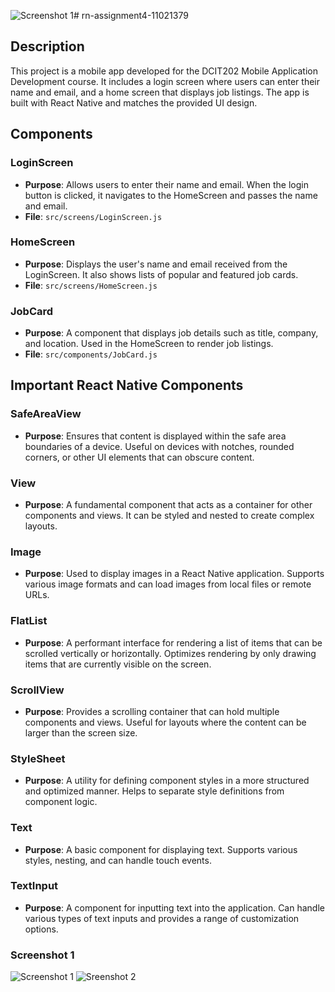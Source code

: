 ![Screenshot 1](https://github.com/Curlvyn/rn-assignment4-11021379/assets/170081196/75f8d091-b6ae-4594-bb28-9506a0d56cb9)# rn-assignment4-11021379

## Description
This project is a mobile app developed for the DCIT202 Mobile Application Development course. It includes a login screen where users can enter their name and email, and a home screen that displays job listings. The app is built with React Native and matches the provided UI design.

## Components

### LoginScreen
- **Purpose**: Allows users to enter their name and email. When the login button is clicked, it navigates to the HomeScreen and passes the name and email.
- **File**: `src/screens/LoginScreen.js`

### HomeScreen
- **Purpose**: Displays the user's name and email received from the LoginScreen. It also shows lists of popular and featured job cards.
- **File**: `src/screens/HomeScreen.js`

### JobCard
- **Purpose**: A component that displays job details such as title, company, and location. Used in the HomeScreen to render job listings.
- **File**: `src/components/JobCard.js`

## Important React Native Components

### SafeAreaView
- **Purpose**: Ensures that content is displayed within the safe area boundaries of a device. Useful on devices with notches, rounded corners, or other UI elements that can obscure content.

### View
- **Purpose**: A fundamental component that acts as a container for other components and views. It can be styled and nested to create complex layouts.

### Image
- **Purpose**: Used to display images in a React Native application. Supports various image formats and can load images from local files or remote URLs.

### FlatList
- **Purpose**: A performant interface for rendering a list of items that can be scrolled vertically or horizontally. Optimizes rendering by only drawing items that are currently visible on the screen.

### ScrollView
- **Purpose**: Provides a scrolling container that can hold multiple components and views. Useful for layouts where the content can be larger than the screen size.

### StyleSheet
- **Purpose**: A utility for defining component styles in a more structured and optimized manner. Helps to separate style definitions from component logic.

### Text
- **Purpose**: A basic component for displaying text. Supports various styles, nesting, and can handle touch events.

### TextInput
- **Purpose**: A component for inputting text into the application. Can handle various types of text inputs and provides a range of customization options.


### Screenshot 1
![Screenshot 1](https://github.com/Curlvyn/rn-assignment4-11021379/assets/170081196/67a737e6-911f-4f4d-8c4c-8b2bdae17c0e)
![Sreenshot 2](https://github.com/Curlvyn/rn-assignment4-11021379/assets/170081196/989c82f3-4a80-42a5-a8e3-53e90b8c0934)



